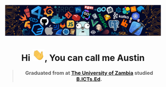 <img src="languages-header.png" alt="languages-img">

<h1 align="center">Hi <img src="wave.gif" width="40px">, You can call me Austin</h1>

> ### <p align="center" width="150px">Graduated from at [The University of Zambia](https://www.unza.zm/) studied [B.ICTs.Ed](https://www.unza.zm/academics/undergraduate/bachelor-of-information-and-communication-technologies-education-bictsed).</p>
 

